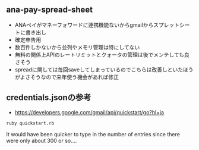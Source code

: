 ## ana-pay-spread-sheet

- ANAペイがマネーフォワードに連携機能ないからgmailからスプレットシートに書き出し
- 確定申告用
- 数百件しかないから並列やメモリ管理は特にしてない
- 無料の関係上APIのレートリミットとクォータの管理は後でメンテしても良さそう
- spreadに関しては毎回saveしてしまっているのでこちらは改善しといたほうがよさそうなので来年使う機会があれば修正

## credentials.jsonの参考
- https://developers.google.com/gmail/api/quickstart/go?hl=ja

```
ruby quickstart.rb 
```

It would have been quicker to type in the number of entries since there were only about 300 or so....
